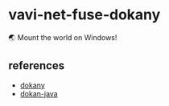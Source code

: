 # vavi-net-fuse-dokany

🌏 Mount the world on Windows!

## references

 * [dokany](https://github.com/dokan-dev/dokany)
 * [dokan-java](https://github.com/dokan-dev/dokan-java)